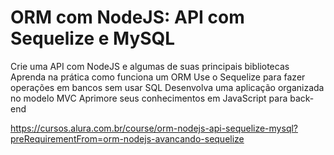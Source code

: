 # ORM com NodeJS: API com Sequelize e MySQL

Crie uma API com NodeJS e algumas de suas principais bibliotecas
Aprenda na prática como funciona um ORM
Use o Sequelize para fazer operações em bancos sem usar SQL
Desenvolva uma aplicação organizada no modelo MVC
Aprimore seus conhecimentos em JavaScript para back-end

https://cursos.alura.com.br/course/orm-nodejs-api-sequelize-mysql?preRequirementFrom=orm-nodejs-avancando-sequelize
